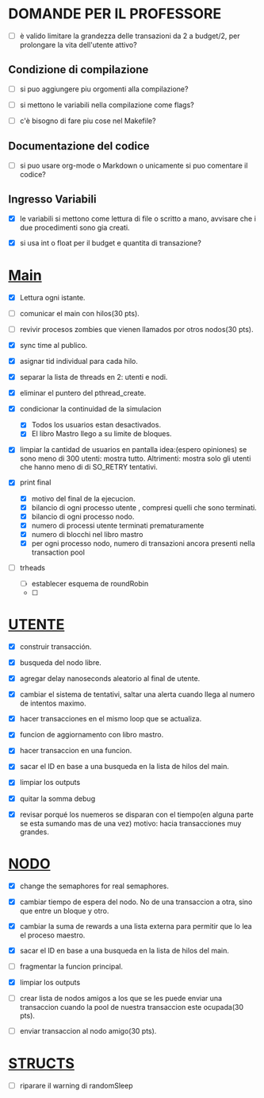 # DOMANDE PER IL PROFESSORE
- [ ] è valido limitare la grandezza delle transazioni da 2 a budget/2, per prolongare la vita dell'utente attivo?
## Condizione di compilazione
- [ ]  si puo aggiungere piu orgomenti alla compilazione?

- [ ]  si mettono le variabili nella compilazione come flags?

- [ ] c'è bisogno di fare piu cose nel Makefile?
## Documentazione del codice
- [ ] si puo usare org-mode o Markdown o unicamente si puo comentare il codice?

## Ingresso Variabili

- [x] le variabili si mettono come lettura di file o scritto a mano, avvisare che i due procedimenti sono gia creati.

- [x] si usa int o float per il budget e quantita di transazione?

#  [Main](main.md)

- [x] Lettura ogni istante.

- [ ] comunicar el main con hilos(30 pts).

- [ ] revivir procesos zombies que vienen llamados por otros nodos(30 pts).

- [x] sync time al publico.

- [x] asignar tid individual para cada hilo.

- [x] separar la lista de threads en 2: utenti e nodi.

- [x] eliminar el puntero del pthread_create.

- [x] condicionar la continuidad de la simulacion
   - [x] Todos los usuarios estan desactivados.
   - [x] El libro Mastro llego a su limite de bloques.

- [x] limpiar la cantidad de usuarios en pantalla
    idea:(espero opiniones)
    se sono meno di 300 utenti: mostra tutto.
    Altrimenti: mostra solo gli utenti che hanno meno di di SO_RETRY tentativi.

- [x] print final
    - [x] motivo del final de la ejecucion.
    - [x] bilancio di ogni processo utente , compresi quelli che sono terminati.
    - [x] bilancio di ogni processo nodo.
    - [x] numero di processi utente terminati prematuramente
    - [x] numero di blocchi nel libro mastro
    - [x] per ogni processo nodo, numero di transazioni ancora presenti nella transaction pool
 - [ ] trheads
    - [ ] establecer esquema de roundRobin
    - [ ] 

# [UTENTE](User.md)
- [x] construir transacción.

- [x] busqueda del nodo libre.

- [x] agregar delay nanoseconds aleatorio al final de utente.

- [x] cambiar el sistema de tentativi, saltar una alerta cuando llega al numero de intentos maximo.

- [x] hacer transacciones en el mismo loop que se actualiza.

- [x] funcion de aggiornamento con libro mastro.

- [x] hacer transaccion en una funcion.

- [x] sacar el ID en base a una busqueda en la lista de hilos del main.

- [x] limpiar los outputs

- [x] quitar la somma debug

- [x] revisar porqué los nuemeros se disparan con el tiempo(en alguna parte se esta sumando mas de una vez) motivo: hacia transacciones muy grandes.

# [NODO](Node.md)

- [x] change the semaphores for real semaphores.

- [x] cambiar tiempo de espera del nodo. No de una transaccion a otra, sino que entre un bloque y otro.

- [x] cambiar la suma de rewards a una lista externa para permitir que lo lea el proceso maestro.

- [x] sacar el ID en base a una busqueda en la lista de hilos del main.

- [ ] fragmentar la funcion principal.

- [x] limpiar los outputs

- [ ] crear lista de nodos amigos a los que se les puede  enviar una transaccion cuando la pool de nuestra transaccion este ocupada(30 pts).

- [ ] enviar transaccion al nodo amigo(30 pts).

# [STRUCTS](Structs.md)
- [ ] riparare il warning di randomSleep
